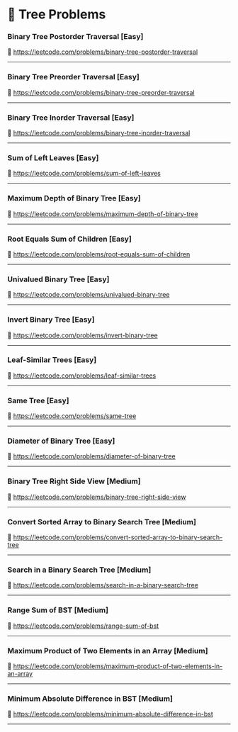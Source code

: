 # 🔗 Tree Problems

### Binary Tree Postorder Traversal [Easy]

🔗 https://leetcode.com/problems/binary-tree-postorder-traversal

---

### Binary Tree Preorder Traversal [Easy]

🔗 https://leetcode.com/problems/binary-tree-preorder-traversal

---

### Binary Tree Inorder Traversal [Easy]

🔗 https://leetcode.com/problems/binary-tree-inorder-traversal

---

### Sum of Left Leaves [Easy]

🔗 https://leetcode.com/problems/sum-of-left-leaves

---

### Maximum Depth of Binary Tree [Easy]

🔗 https://leetcode.com/problems/maximum-depth-of-binary-tree

---

### Root Equals Sum of Children [Easy]

🔗 https://leetcode.com/problems/root-equals-sum-of-children

---

### Univalued Binary Tree [Easy]

🔗 https://leetcode.com/problems/univalued-binary-tree

---

### Invert Binary Tree [Easy]

🔗 https://leetcode.com/problems/invert-binary-tree

---

### Leaf-Similar Trees [Easy]

🔗 https://leetcode.com/problems/leaf-similar-trees

---

### Same Tree [Easy]

🔗 https://leetcode.com/problems/same-tree

---

### Diameter of Binary Tree [Easy]

🔗 https://leetcode.com/problems/diameter-of-binary-tree

---

### Binary Tree Right Side View [Medium]

🔗 https://leetcode.com/problems/binary-tree-right-side-view

---

### Convert Sorted Array to Binary Search Tree [Medium]

🔗 https://leetcode.com/problems/convert-sorted-array-to-binary-search-tree

---

### Search in a Binary Search Tree [Medium]

🔗 https://leetcode.com/problems/search-in-a-binary-search-tree

---

### Range Sum of BST [Medium]

🔗 https://leetcode.com/problems/range-sum-of-bst

---

### Maximum Product of Two Elements in an Array [Medium]

🔗 https://leetcode.com/problems/maximum-product-of-two-elements-in-an-array

---

### Minimum Absolute Difference in BST [Medium]

🔗 https://leetcode.com/problems/minimum-absolute-difference-in-bst

---
